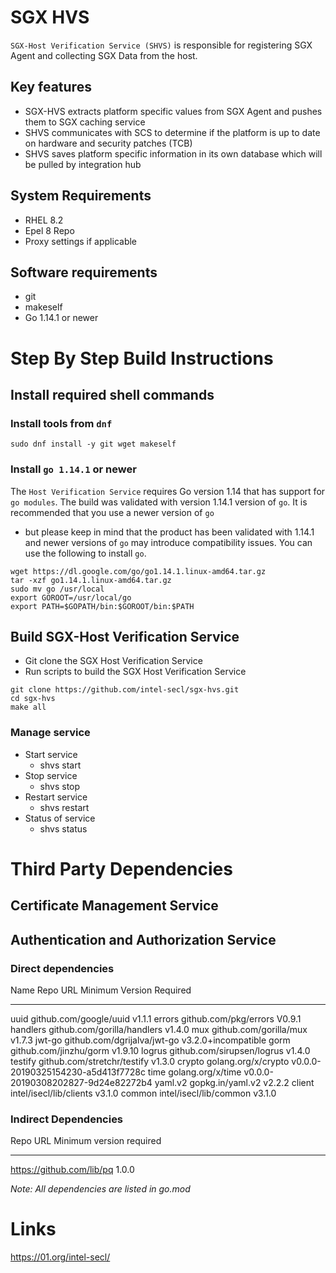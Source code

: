 SGX HVS
=======

`SGX-Host Verification Service (SHVS)` is responsible for registering
SGX Agent and collecting SGX Data from the host.

Key features
------------

-   SGX-HVS extracts platform specific values from SGX Agent and pushes
    them to SGX caching service
-   SHVS communicates with SCS to determine if the platform is up to
    date on hardware and security patches (TCB)
-   SHVS saves platform specific information in its own database which
    will be pulled by integration hub

System Requirements
-------------------

-   RHEL 8.2
-   Epel 8 Repo
-   Proxy settings if applicable

Software requirements
---------------------

-   git
-   makeself
-   Go 1.14.1 or newer

Step By Step Build Instructions
===============================

Install required shell commands
-------------------------------

### Install tools from `dnf`

``` {.shell}
sudo dnf install -y git wget makeself
```

### Install `go 1.14.1` or newer

The `Host Verification Service` requires Go version 1.14 that has
support for `go modules`. The build was validated with version 1.14.1
version of `go`. It is recommended that you use a newer version of `go`
- but please keep in mind that the product has been validated with
1.14.1 and newer versions of `go` may introduce compatibility issues.
You can use the following to install `go`.

``` {.shell}
wget https://dl.google.com/go/go1.14.1.linux-amd64.tar.gz
tar -xzf go1.14.1.linux-amd64.tar.gz
sudo mv go /usr/local
export GOROOT=/usr/local/go
export PATH=$GOPATH/bin:$GOROOT/bin:$PATH
```

Build SGX-Host Verification Service
-----------------------------------

-   Git clone the SGX Host Verification Service
-   Run scripts to build the SGX Host Verification Service

``` {.shell}
git clone https://github.com/intel-secl/sgx-hvs.git
cd sgx-hvs
make all
```

### Manage service

-   Start service
    -   shvs start
-   Stop service
    -   shvs stop
-   Restart service
    -   shvs restart
-   Status of service
    -   shvs status

Third Party Dependencies
========================

Certificate Management Service
------------------------------

Authentication and Authorization Service
----------------------------------------

### Direct dependencies

  Name       Repo URL                            Minimum Version Required
  ---------- ----------------------------- ------------------------------------
  uuid       github.com/google/uuid                       v1.1.1
  errors     github.com/pkg/errors                        V0.9.1
  handlers   github.com/gorilla/handlers                  v1.4.0
  mux        github.com/gorilla/mux                       v1.7.3
  jwt-go     github.com/dgrijalva/jwt-go           v3.2.0+incompatible
  gorm       github.com/jinzhu/gorm                      v1.9.10
  logrus     github.com/sirupsen/logrus                   v1.4.0
  testify    github.com/stretchr/testify                  v1.3.0
  crypto     golang.org/x/crypto            v0.0.0-20190325154230-a5d413f7728c
  time       golang.org/x/time              v0.0.0-20190308202827-9d24e82272b4
  yaml.v2    gopkg.in/yaml.v2                             v2.2.2
  client     intel/isecl/lib/clients                      v3.1.0
  common     intel/isecl/lib/common                   	  v3.1.0

### Indirect Dependencies

  Repo URL                     Minimum version required
  --------------------------- --------------------------
  https://github.com/lib/pq             1.0.0

*Note: All dependencies are listed in go.mod*

Links
=====

<https://01.org/intel-secl/>
